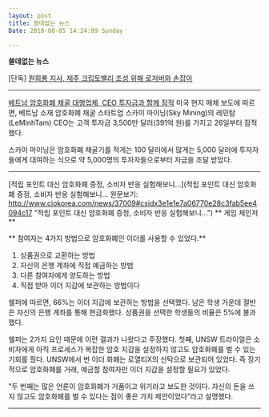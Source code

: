 ```yaml
---
layout: post
title: 쓸데없는 뉴스
Date: 2018-08-05 14:24:09 Sunday

---
```


**쓸데없는 뉴스**

[단독] [원희룡 지사, 제주 크립토밸리 조성 위해 로저버와 손잡아](https://www.blockinpress.com/archives/7618#.W2aD9Sd1GKM.link "원희룡 지사, 제주 크립토밸리 조성 위해 로저버와 손잡아")

---

[베트남 암호화폐 채굴 대행업체, CEO 투자금과 함께 잠적](https://www.blockinpress.com/archives/7514#.W2aFv3gBNjc.link "베트남 암호화폐 채굴 대행업체, CEO 투자금과 함께 잠적")
미국 현지 매체 보도에 따르면, 베트남 소재 암호화폐 채굴 스타트업 스카이 마이닝(Sky Mining)의 레민탐(LeMinhTam) CEO는 고객 투자금 3,500만 달러(391억 원)를 가지고 26일부터 잠적했다.

스카이 마이닝은 암호화폐 채굴기를 적게는 100 달러에서 많게는 5,000 달러에 투자자들에게 대여하는 식으로 약 5,000명의 투자자들으로부터 자금을 조달 받았다.

---

[적립 포인트 대신 암호화폐 증정, 소비자 반응 실험해보니…](적립 포인트 대신 암호화폐 증정, 소비자 반응 실험해보니…  원문보기:  http://www.ciokorea.com/news/37009#csidx3e1e1e7a06770e28c3fab5ee4094c17  "적립 포인트 대신 암호화폐 증정, 소비자 반응 실험해보니…")
** 게임 체인저 **

** 참여자는 4가지 방법으로 암호화폐인 이더를 사용할 수 있었다.**
1. 상품권으로 교환하는 방법
2. 자신의 은행 계좌에 직접 예금하는 방법
3. 다른 참여자에게 양도하는 방법
4. 직접 받아 이더 지갑에 보관하는 방법이다

쉘퍼에 따르면, 66%는 이더 지갑에 보관하는 방법을 선택했다. 
남은 학생 가운데 절반은 자신의 은행 계좌를 통해 현금화했다. 
상품권을 선택한 학생들의 비율은 5%에 불과했다.

쉘퍼는 2가지 요인 때문에 이런 결과가 나왔다고 주장했다. 
첫째, UNSW 트라이얼은 소비자에게 아직 프로세스가 복잡한 암호 지갑을 설정하지 않고도 암호화폐를 벌 수 있는 기회를 줬다. 
UNSW에서 번 이더 화폐는 로열티X의 신탁으로 보관되어 있었다. 즉 장기적으로 암호화폐를 거래, 예금할 참여자만 이더 지갑을 설정할 필요가 있었다.

"두 번째는 많은 언론이 암호화폐가 거품이고 위기라고 보도한 것이다. 
자신의 돈을 쓰지 않고도 암호화폐를 벌 수 있다는 점이 좋은 가치 제안이었다”라고 설명했다.

---


